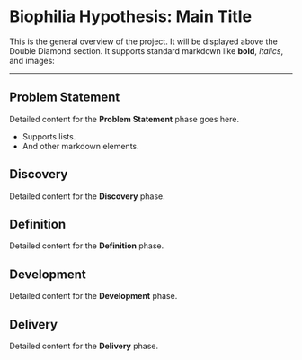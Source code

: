 # Biophilia Hypothesis: Main Title

This is the general overview of the project. It will be displayed above the Double Diamond section. 
It supports standard markdown like **bold**, *italics*, and images:
<!-- ![Placeholder Image](assets/img/placeholder.png) -->  <!-- Removed placeholder -->

--- 
<!-- DOUBLE DIAMOND START -->

## Problem Statement
Detailed content for the **Problem Statement** phase goes here. 
*   Supports lists.
*   And other markdown elements.

## Discovery
Detailed content for the **Discovery** phase.
<!-- We can include phase-specific images too: ![Discovery Image](assets/img/discovery_placeholder.png) --> <!-- Removed placeholder -->

## Definition
Detailed content for the **Definition** phase.

## Development
Detailed content for the **Development** phase.

## Delivery
Detailed content for the **Delivery** phase.

<!-- DOUBLE DIAMOND END --> 